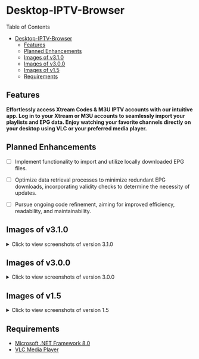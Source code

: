 # Desktop-IPTV-Browser

Table of Contents

- [Desktop-IPTV-Browser](#desktop-iptv-browser)
  - [Features](#features)
  - [Planned Enhancements](#planned-enhancements)
  - [Images of v3.1.0](#images-of-v310)
  - [Images of v3.0.0](#images-of-v300)
  - [Images of v1.5](#images-of-v15)
  - [Requirements](#requirements)

## Features

**Effortlessly access Xtream Codes & M3U IPTV accounts with our intuitive app. Log in to your Xtream or M3U accounts to seamlessly import your playlists and EPG data. Enjoy watching your favorite channels directly on your desktop using VLC or your preferred media player.**

## Planned Enhancements

- [ ] Implement functionality to import and utilize locally downloaded EPG files.
- [ ] Optimize data retrieval processes to minimize redundant EPG downloads, incorporating validity checks to determine the necessity of updates.
- [ ] Pursue ongoing code refinement, aiming for improved efficiency, readability, and maintainability.


## Images of v3.1.0

<details>
  <summary>Click to view screenshots of version 3.1.0</summary>
  <p>Login Window</p>
  <img src="https://github.com/primetime43/Desktop-IPTV-Browser/assets/12754111/60cd5fdc-f429-4509-9555-4746258983b5" alt="Login Window">
  <p>Category Window</p>
  <img src="https://github.com/primetime43/Desktop-IPTV-Browser/assets/12754111/c34a2759-a7c7-4fd6-b665-43583d65a75d" alt="Category Window">
  <p>Universal Search Window</p>
  <img src="https://github.com/primetime43/Desktop-IPTV-Browser/assets/12754111/5b9bf8d4-8006-408a-b3b5-af23deb5dfb8" alt="Universal Search Window">
  <p>Loaded Category Channel Window</p>
  <img src="https://github.com/primetime43/Desktop-IPTV-Browser/assets/12754111/6261f940-db71-41ba-b11a-2aab69b6605a" alt="Loaded Category Channel Window">
  <p>Search in the Loaded Category Channel Window</p>
  <img src="https://github.com/primetime43/Desktop-IPTV-Browser/assets/12754111/229c4cb3-c7ef-4acb-87e6-206eadbfdfbb" alt="Search in the Loaded Category Channel Window">
  <p>Selected Channel Window</p>
  <img src="https://github.com/primetime43/Desktop-IPTV-Browser/assets/12754111/8f8ad627-1d91-43f1-83e1-b993bb504571" alt="Selected Channel Window">
</details>

## Images of v3.0.0

<details>
  <summary>Click to view screenshots of version 3.0.0</summary>
  <p>Login Window</p>
  <img src="https://github.com/primetime43/Desktop-IPTV-Browser/assets/12754111/c5c2fe70-b88c-4ec5-83de-515ef3376908" alt="Login Window">
  <p>Category Window</p>
  <img src="https://github.com/primetime43/Desktop-IPTV-Browser/assets/12754111/ad901c0f-0bde-44e5-88a8-2649aaf98b0c" alt="Category Window">
  <p>Universal Search Window</p>
  <img src="https://github.com/primetime43/Desktop-IPTV-Browser/assets/12754111/23e434e2-b9c1-4d72-8f2f-79cc08ec62f1" alt="Universal Search Window">
  <p>Loaded Category Channel Window</p>
  <img src="https://github.com/primetime43/Desktop-IPTV-Browser/assets/12754111/2348e214-4729-4029-a27a-fdbb94771d7f" alt="Loaded Category Channel Window">
  <p>Search in the Loaded Category Channel Window</p>
  <img src="https://github.com/primetime43/Desktop-IPTV-Browser/assets/12754111/3dfa352d-ec38-49a1-8e2a-c424504b503d" alt="Search in the Loaded Category Channel Window">
  <p>Selected Channel Window</p>
  <img src="https://github.com/primetime43/Desktop-IPTV-Browser/assets/12754111/418ba143-6bff-446c-a4ca-3a69363517a1" alt="Selected Channel Window">
</details>

## Images of v1.5

<details>
  <summary>Click to view screenshots of version 1.5</summary>
  <img src="https://user-images.githubusercontent.com/12754111/200154545-0e8f9457-a655-4325-bb3b-14f8ffa24ae9.png" alt="v1.5 Image 1">
  <img src="https://user-images.githubusercontent.com/12754111/200154650-f464ea2e-59c2-4a49-b68a-e907d2033f9d.png" alt="v1.5 Image 2">
  <img src="https://user-images.githubusercontent.com/12754111/200154657-d54d5bb3-176d-40fc-8510-2ab884f2bd76.png" alt="v1.5 Image 3">
  <img src="https://user-images.githubusercontent.com/12754111/200154706-7009263f-cb18-47be-8b3c-2a33cbf36930.png" alt="v1.5 Image 4">
</details>

## Requirements

- [Microsoft .NET Framework 8.0](https://dotnet.microsoft.com/en-us/download/dotnet/8.0)
- [VLC Media Player](https://www.videolan.org/vlc/)
